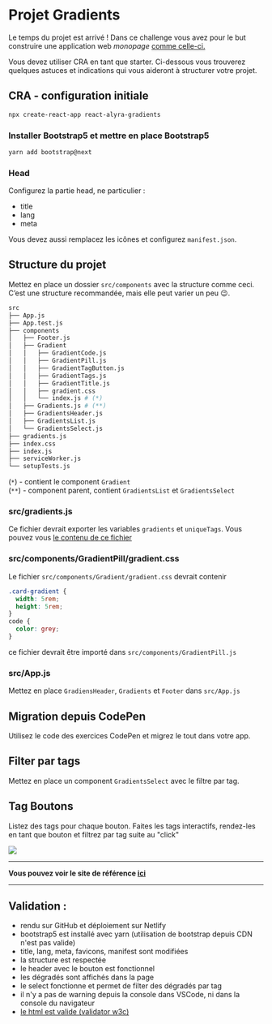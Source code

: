 # Projet Gradients

Le temps du projet est arrivé ! Dans ce challenge vous avez pour le but construire une application web _monopage_ [comme celle-ci.](https://alyra-gradients-bonus.netlify.app/)

Vous devez utiliser CRA en tant que starter. Ci-dessous vous trouverez quelques astuces et indications qui vous aideront à structurer votre projet.

## CRA - configuration initiale

```bash
npx create-react-app react-alyra-gradients
```

### Installer Bootstrap5 et mettre en place Bootstrap5

```bash
yarn add bootstrap@next
```

### Head

Configurez la partie head, ne particulier :

- title
- lang
- meta

Vous devez aussi remplacez les icônes et configurez `manifest.json`.

## Structure du projet

Mettez en place un dossier `src/components` avec la structure comme ceci. C’est une structure recommandée, mais elle peut varier un peu 😉.

```bash
src
├── App.js
├── App.test.js
├── components
│   ├── Footer.js
│   ├── Gradient
│   │   ├── GradientCode.js
│   │   ├── GradientPill.js
│   │   ├── GradientTagButton.js
│   │   ├── GradientTags.js
│   │   ├── GradientTitle.js
│   │   ├── gradient.css
│   │   └── index.js # (*)
│   ├── Gradients.js # (**)
│   ├── GradientsHeader.js
│   ├── GradientsList.js
│   └── GradientsSelect.js
├── gradients.js
├── index.css
├── index.js
├── serviceWorker.js
└── setupTests.js
```

(`*`) - contient le component `Gradient`  
(`**`) - component parent, contient `GradientsList` et `GradientsSelect`

### src/gradients.js

Ce fichier devrait exporter les variables `gradients` et `uniqueTags`. Vous pouvez vous [le contenu de ce fichier](https://codepen.io/alyra/pen/73e755888ff0a8fa07d0561d108537ac.js)

### src/components/GradientPill/gradient.css

Le fichier `src/components/Gradient/gradient.css` devrait contenir

```css
.card-gradient {
  width: 5rem;
  height: 5rem;
}
code {
  color: grey;
}
```

ce fichier devrait être importé dans `src/components/GradientPill.js`

### src/App.js

Mettez en place `GradiensHeader`, `Gradients` et `Footer` dans `src/App.js`

## Migration depuis CodePen

Utilisez le code des exercices CodePen et migrez le tout dans votre app.

## Filter par tags

Mettez en place un component `GradientsSelect` avec le filtre par tag.

## Tag Boutons

Listez des tags pour chaque bouton. Faites les tags interactifs, rendez-les en tant que bouton et filtrez par tag suite au "click"

![](https://wptemplates.pehaa.com/assets/alyra/gradients-tags.png)

---

**Vous pouvez voir le site de référence [ici](https://alyra-gradients-bonus.netlify.app/)**

---

## Validation :

- rendu sur GitHub et déploiement sur Netlify
- bootstrap5 est installé avec yarn (utilisation de bootstrap depuis CDN n'est pas valide)
- title, lang, meta, favicons, manifest sont modifiées
- la structure est respectée
- le header avec le bouton est fonctionnel
- les dégradés sont affichés dans la page
- le select fonctionne et permet de filter des dégradés par tag
- il n'y a pas de warning depuis la console dans VSCode, ni dans la console du navigateur
- [le html est valide (validator w3c)](https://validator.w3.org/nu/)
